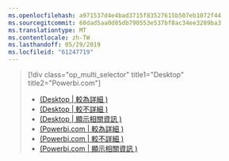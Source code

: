 ```yaml
---
ms.openlocfilehash: a971537d4e4bad3715f83527615b507eb1072f44
ms.sourcegitcommit: 60dad5aa0d85db790553e537bf8ac34ee3289ba3
ms.translationtype: MT
ms.contentlocale: zh-TW
ms.lasthandoff: 05/29/2019
ms.locfileid: "61247719"
---
```

> [!div class="op_multi_selector" title1="Desktop" title2="Powerbi.com"]
> * [(Desktop | 較為詳細 )](../power-bi-custom-visuals-use.md)
> * [(Desktop | 較不詳細 )](../powerbi-custom-visuals-use-less.md)
> * [(Desktop | 顯示相關資訊 )](../powerbi-custom-visuals-add-to-report-vid.md)
> * [(Powerbi.com | 較為詳細 )](../power-bi-report-add-custom-visual.md)
> * [(Powerbi.com | 較不詳細 )](../powerbi-custom-visuals-add-to-report-less.md)
> * [(Powerbi.com | 顯示相關資訊 )](../powerbi-custom-visuals-add-to-report-vid.md)
> 
> 

